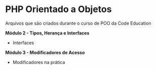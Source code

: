 # PHP Orientado a Objetos

Arquivos que são criados durante o curso de POO da Code Education

__Módulo 2 - Tipos, Herança e Interfaces__ 
* Interfaces

__Módulo 3 - Modificadores de Acesso__
* Modificadores na prática